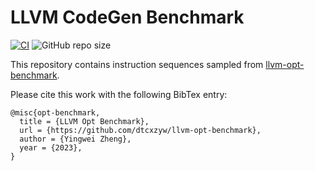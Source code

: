 # LLVM CodeGen Benchmark

[![CI](https://github.com/dtcxzyw/llvm-codegen-benchmark/actions/workflows/llvm-ci.yml/badge.svg?branch=main)](https://github.com/dtcxzyw/llvm-codegen-benchmark/actions/workflows/llvm-ci.yml)
![GitHub repo size](https://img.shields.io/github/repo-size/dtcxzyw/llvm-codegen-benchmark)

This repository contains instruction sequences sampled from [llvm-opt-benchmark](https://github.com/dtcxzyw/llvm-opt-benchmark).

Please cite this work with the following BibTex entry:
```
@misc{opt-benchmark,
  title = {LLVM Opt Benchmark},
  url = {https://github.com/dtcxzyw/llvm-opt-benchmark},
  author = {Yingwei Zheng},
  year = {2023},
}
```
